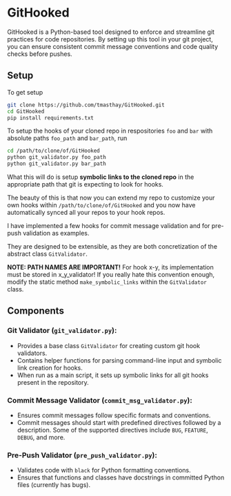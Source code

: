 # GitHooked

GitHooked is a Python-based tool designed to enforce and streamline git practices for code repositories. By setting up this tool in your git project, you can ensure consistent commit message conventions and code quality checks before pushes.

## Setup
To get setup
```bash
git clone https://github.com/tmasthay/GitHooked.git
cd GitHooked
pip install requirements.txt
```
To setup the hooks of your cloned repo in respositories `foo` and `bar` with absolute paths `foo_path` and `bar_path`, run
```bash
cd /path/to/clone/of/GitHooked
python git_validator.py foo_path
python git_validator.py bar_path
```
What this will do is setup **symbolic links to the cloned repo** in the appropriate path that git is expecting to look for hooks. 

The beauty of this is that now you can extend my repo to customize your own hooks within `/path/to/clone/of/GitHooked` and you now have automatically synced all your repos
to your hook repos. 

I have implemented a few hooks for commit message validation and for pre-push validation as examples.

They are designed to be extensible, as they are both concretization of the abstract class `GitValidator`. 

**NOTE: PATH NAMES ARE IMPORTANT!**
For hook x-y, its implementation must be stored in x_y_validator! If you really hate this convention enough, modify the static method `make_symbolic_links` within the `GitValidator` class.

## Components

### Git Validator (`git_validator.py`):

- Provides a base class `GitValidator` for creating custom git hook validators.
- Contains helper functions for parsing command-line input and symbolic link creation for hooks.
- When run as a main script, it sets up symbolic links for all git hooks present in the repository.

### Commit Message Validator (`commit_msg_validator.py`):

- Ensures commit messages follow specific formats and conventions.
- Commit messages should start with predefined directives followed by a description. Some of the supported directives include `BUG`, `FEATURE`, `DEBUG`, and more.

### Pre-Push Validator (`pre_push_validator.py`):

- Validates code with `black` for Python formatting conventions.
- Ensures that functions and classes have docstrings in committed Python files (currently has bugs).
